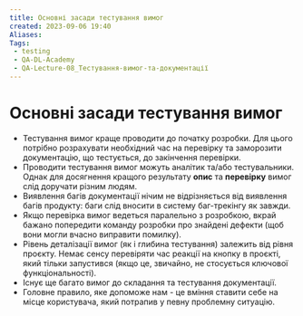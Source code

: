 ```yaml
---
title: Основні засади тестування вимог
created: 2023-09-06 19:40
Aliases:
Tags: 
 - testing
 - QA-DL-Academy
 - QA-Lecture-08_Тестування-вимог-та-документації
---
```


# Основні засади тестування вимог

* Тестування вимог краще проводити до початку розробки. Для цього потрібно розрахувати необхідний час на перевірку та заморозити документацію, що тестується, до закінчення перевірки.
* Проводити тестування вимог можуть аналітик та/або тестувальники. Однак для досягнення кращого результату **опис** та **перевірку** вимог слід доручати різним людям.
* Виявлення багів документації нічим не відрізняється від виявлення багів продукту: баги слід вносити в систему баг-трекінгу як завжди.
* Якщо перевірка вимог ведеться паралельно з розробкою, вкрай бажано попередити команду розробки про знайдені дефекти (щоб вони могли вчасно виправити помилку).
* Рівень деталізації вимог (як і глибина тестування) залежить від рівня проєкту. Немає сенсу перевіряти час реакції на кнопку в проєкті, який тільки запустився (якщо це, звичайно, не стосується ключової функціональності).
* Існує ще багато вимог до складання та тестування документації. 
* Головне правило, яке допоможе нам - це вміння ставити себе на місце користувача, який потрапив у певну проблемну ситуацію.